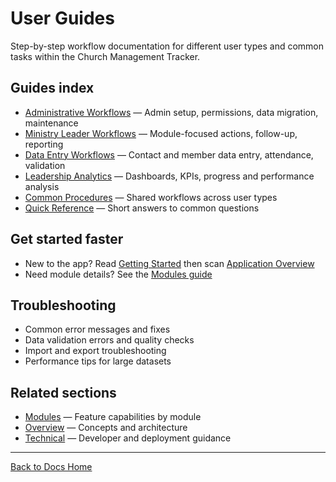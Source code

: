 # User Guides

Step-by-step workflow documentation for different user types and common tasks within the Church Management Tracker.

## Guides index

- [Administrative Workflows](./administrative-workflows.md) — Admin setup, permissions, data migration, maintenance
- [Ministry Leader Workflows](./ministry-leader-workflows.md) — Module-focused actions, follow-up, reporting
- [Data Entry Workflows](./data-entry-workflows.md) — Contact and member data entry, attendance, validation
- [Leadership Analytics](./leadership-analytics.md) — Dashboards, KPIs, progress and performance analysis
- [Common Procedures](./common-procedures.md) — Shared workflows across user types
- [Quick Reference](./quick-reference.md) — Short answers to common questions

## Get started faster

- New to the app? Read [Getting Started](../overview/getting-started.md) then scan [Application Overview](../overview/application-overview.md)
- Need module details? See the [Modules guide](../modules/README.md)

## Troubleshooting

- Common error messages and fixes
- Data validation errors and quality checks
- Import and export troubleshooting
- Performance tips for large datasets

## Related sections

- [Modules](../modules/) — Feature capabilities by module
- [Overview](../overview/) — Concepts and architecture
- [Technical](../technical/) — Developer and deployment guidance

---

[Back to Docs Home](../README.md)